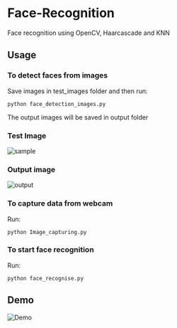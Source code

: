 # Face-Recognition
Face recognition using OpenCV, Haarcascade and KNN

## Usage
### To detect faces from images

Save images in test_images folder and then run:

```
python face_detection_images.py
```

The output images will be saved in output folder

### Test Image
![sample](test_images/test.jpeg)

### Output image
![output](output/test.jpeg)

### To capture data from webcam

Run:
```
python Image_capturing.py
```

### To start face recognition

Run:
```
python face_recognise.py
```
## Demo
![Demo](./demo.gif)
